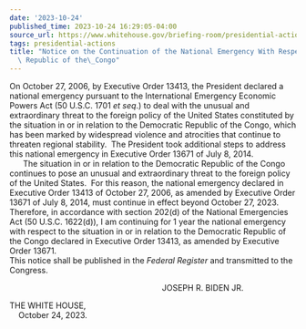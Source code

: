 ```yaml
---
date: '2023-10-24'
published_time: 2023-10-24 16:29:05-04:00
source_url: https://www.whitehouse.gov/briefing-room/presidential-actions/2023/10/24/notice-on-the-continuation-of-the-national-emergency-with-respect-to-the-democratic-republic-of-the-congo-3/
tags: presidential-actions
title: "Notice on the Continuation of the National Emergency With Respect to the Democratic\
  \ Republic of the\_Congo"
---
```

 
On October 27, 2006, by Executive Order 13413, the President declared a
national emergency pursuant to the International Emergency Economic
Powers Act (50 U.S.C. 1701 *et seq*.) to deal with the unusual and
extraordinary threat to the foreign policy of the United States
constituted by the situation in or in relation to the Democratic
Republic of the Congo, which has been marked by widespread violence and
atrocities that continue to threaten regional stability.  The President
took additional steps to address this national emergency in Executive
Order 13671 of July 8, 2014.  
      The situation in or in relation to the Democratic Republic of the
Congo continues to pose an unusual and extraordinary threat to the
foreign policy of the United States.  For this reason, the national
emergency declared in Executive Order 13413 of October 27, 2006, as
amended by Executive Order 13671 of July 8, 2014, must continue
in effect beyond October 27, 2023.  Therefore, in accordance with
section 202(d) of the National Emergencies Act (50 U.S.C. 1622(d)), I am
continuing for 1 year the national emergency with respect to the
situation in or in relation to the Democratic Republic of the Congo
declared in Executive Order 13413, as amended by Executive Order
13671.  
This notice shall be published in the *Federal Register* and transmitted
to the Congress.  
  
                                                                  
 JOSEPH R. BIDEN JR.

THE WHITE HOUSE,  
    October 24, 2023.
